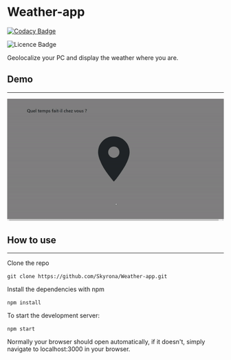 # Weather-app

[![Codacy Badge](https://api.codacy.com/project/badge/Grade/a876e2659dca4568b26612222f458f29)](https://www.codacy.com?utm_source=github.com&amp;utm_medium=referral&amp;utm_content=Skyrona/Weather-app&amp;utm_campaign=Badge_Grade)

![Licence Badge](https://img.shields.io/github/license/skyrona/weather-app.svg)

Geolocalize your PC and display the weather where you are.

## Demo
------

![](weather-app.gif)

## How to use 
------
Clone the repo

```
git clone https://github.com/Skyrona/Weather-app.git
```

Install the dependencies with npm 
```
npm install
```

To start the development server:
```
npm start
```

Normally your browser should open automatically, if it doesn't, simply navigate to localhost:3000 in your browser.